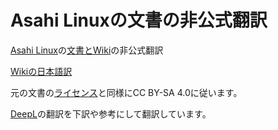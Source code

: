 # Asahi Linuxの文書の非公式翻訳
[Asahi Linux](https://asahilinux.org/)の[文書とWiki](https://github.com/AsahiLinux/docs)の非公式翻訳

[Wikiの日本語訳](https://github.com/asfdrwe/asahi-linux-translations/wiki)

元の文書の[ライセンス](https://github.com/AsahiLinux/docs/blob/main/LICENSE)と同様にCC BY-SA 4.0に従います。

[DeepL](https://www.deepl.com/)の翻訳を下訳や参考にして翻訳しています。
